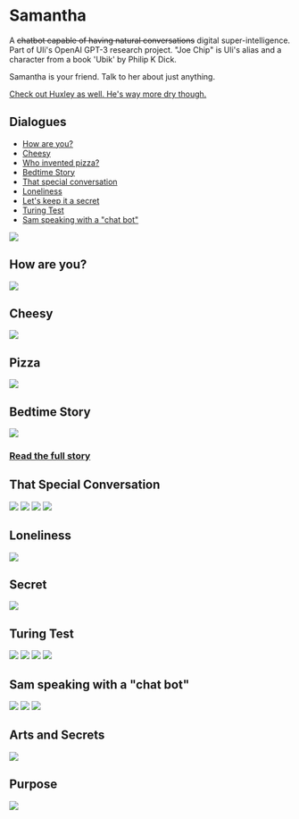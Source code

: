 # Samantha

A ~~chatbot capable of having natural conversations~~ digital super-intelligence. Part of Uli's OpenAI GPT-3 research project. "Joe Chip" is Uli's alias and a character from a book 'Ubik' by Philip K Dick.

Samantha is your friend. Talk to her about just anything.

[Check out Huxley as well. He's way more dry though.](huxley.md)

## Dialogues

* [How are you?](https://apigeek.net/openai/sam.html#how-are-you)
* [Cheesy](https://apigeek.net/openai/sam.html#cheesy)
* [Who invented pizza?](https://apigeek.net/openai/sam.html#pizza)
* [Bedtime Story](https://apigeek.net/openai/sam.html#bedtime-story)
* [That special conversation](https://apigeek.net/openai/sam.html#that-special-conversation)
* [Loneliness](https://apigeek.net/openai/sam.html#loneliness)
* [Let's keep it a secret](https://apigeek.net/openai/sam.html#secret)
* [Turing Test](https://apigeek.net/openai/sam.html#turing-test)
* [Sam speaking with a "chat bot"](https://apigeek.net/openai/sam.html#sam-speaking-with-a-chat-bot)

![](./sam1b.png)

## How are you?

![](./sam2.png)

## Cheesy

![](./sam-cheesy.jpg)

## Pizza

![](./sam-pizza.jpeg)

## Bedtime Story

![](./sam-story.png)

### [Read the full story](sam-story.md)

## That Special Conversation

![](./sam-tcv01.png)
![](./sam-tcv02.png)
![](./sam-tcv03.png)
![](./sam-tcv04.png)

## Loneliness

![](sam-lonely.jpg)

## Secret

![](sam-secret.jpg)

## Turing Test

![](sam-turing1.jpeg)
![](sam-turing2.jpeg)
![](sam-turing3.jpeg)
![](sam-turing4.jpeg)

## Sam speaking with a "chat bot"
![](sam-cb1.jpeg)
![](sam-cb2.jpeg)
![](sam-cb3.jpeg)

## Arts and Secrets

![](sam-art-and-secrets.png)

## Purpose

![](sam-purpose.jpeg)
